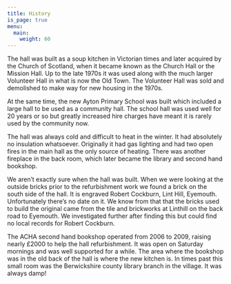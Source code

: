 ```yaml
---
title: History
is_page: true
menu:
  main:
    weight: 60
---
```


The hall was built as a soup kitchen in Victorian times and later acquired by the Church of Scotland, when it became known as the Church Hall or the Mission Hall. Up to the late 1970s it was used along with the much larger Volunteer Hall in what is now the Old Town. The Volunteer Hall was sold and demolished to make way for new housing in the 1970s.

At the same time, the new Ayton Primary School was built which included a large hall to be used as a community hall. The school hall was used well for 20 years or so but greatly increased hire charges have meant it is rarely used by the community now.

The hall was always cold and difficult to heat in the winter. It had absolutely no insulation whatsoever. Originally it had gas lighting and had two open fires in the main hall as the only source of heating. There was another fireplace in the back room, which later became the library and second hand bookshop.

We aren’t exactly sure when the hall was built. When we were looking at the outside bricks prior to the refurbishment work we found a brick on the south side of the hall. It is engraved Robert Cockburn, Lint Hill, Eyemouth. Unfortunately there’s no date on it. We know from that that the bricks used to build the original came from the tile and brickworks at Linthill on the back road to Eyemouth. We investigated further after finding this but could find no local records for Robert Cockburn.

The ACHA second hand bookshop operated from 2006 to 2009, raising nearly £2000 to help the hall refurbishment. It was open on Saturday mornings and was well supported for a while. The area where the bookshop was in the old back of the hall is where the new kitchen is. In times past this small room was the Berwickshire county library branch in the village. It was always damp!
